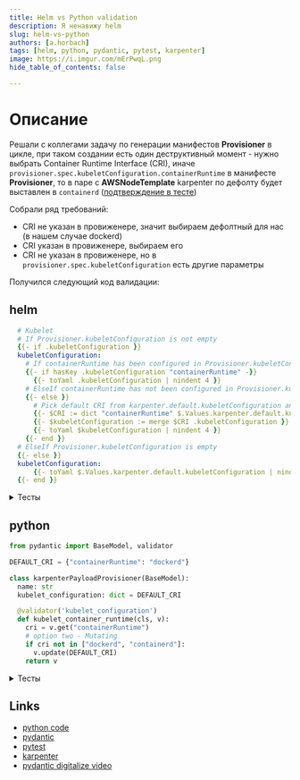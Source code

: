 ```yaml
---
title: Helm vs Python validation
description: Я ненавижу helm
slug: helm-vs-python
authors: [a.horbach]
tags: [helm, python, pydantic, pytest, karpenter]
image: https://i.imgur.com/mErPwqL.png
hide_table_of_contents: false

---
```


# Описание

Решали с коллегами задачу по генерации манифестов **Provisioner** в цикле, при таком создании есть один деструктивный момент - нужно выбрать Container Runtime Interface (CRI), иначе  `provisioner.spec.kubeletConfiguration.containerRuntime` в манифесте **Provisioner**, то в паре с **AWSNodeTemplate** karpenter по дефолту будет выставлен в `containerd` ([подтверждение в тесте](https://github.com/aws/karpenter/blob/7241f43569d6878056f3251667b4689684071401/pkg/cloudprovider/launchtemplate_test.go#L894))

Собрали ряд требований:
- CRI не указан в провиженере, значит выбираем дефолтный для нас (в нашем случае dockerd)
- CRI указан в провиженере, выбираем его
- CRI не указан в провиженере, но в `provisioner.spec.kubeletConfiguration` есть другие параметры

Получился следующий код валидации:

## helm

```yaml
  # Kubelet
  # If Provisioner.kubeletConfiguration is not empty
  {{- if .kubeletConfiguration }}
  kubeletConfiguration:
    # If containerRuntime has been configured in Provisioner.kubeletConfiguration
    {{- if hasKey .kubeletConfiguration "containerRuntime" -}}
      {{- toYaml .kubeletConfiguration | nindent 4 }}
    # ElseIf containerRuntime has not been configured in Provisioner.kubeletConfiguration
    {{- else }}
      # Pick default CRI from karpenter.default.kubeletConfiguration and add it to current .kubeletConfiguration
      {{- $CRI := dict "containerRuntime" $.Values.karpenter.default.kubeletConfiguration.containerRuntime -}}
      {{- $kubeletConfiguration := merge $CRI .kubeletConfiguration }}
      {{- toYaml $kubeletConfiguration | nindent 4 }}
    {{- end }}
  # ElseIf Provisioner.kubeletConfiguration is empty
  {{- else }}
  kubeletConfiguration:
      {{- toYaml $.Values.karpenter.default.kubeletConfiguration | nindent 4 }}
  {{- end }}
```

<details>
<summary>Тесты</summary>

Test cases:

- 1) CRI не указан в провиженере
values.yml
```yaml
karpenter:
  payload:
    ahorbach:
      foo: bar
```

result:
```yaml
spec:
  # Kubelet
  # If Provisioner.kubeletConfiguration is not empty
  kubeletConfiguration:
    containerRuntime: dockerd
```
- 2) CRI указан в провиженере

values.yml
```yaml
karpenter:
  payload:
    ahorbach:
      kubeletConfiguration:
        bar: baz
        containerRuntime: rocket
```

result:
```yaml
spec:
  # Kubelet
  # If Provisioner.kubeletConfiguration is not empty
  kubeletConfiguration:
    # If containerRuntime has been configured in Provisioner.kubeletConfiguration
    bar: baz
    containerRuntime: rocket
    # ElseIf containerRuntime has not been configured in Provisioner.kubeletConfiguration
  # ElseIf Provisioner.kubeletConfiguration is empty
```

- 3) CRI не указан в провиженере, но есть конфиг

values.yml
```yaml
  payload:
    ahorbach:
      kubeletConfiguration:
        spam: eggs
```

result:
```yaml
spec:
  # Kubelet
  # If Provisioner.kubeletConfiguration is not empty
  kubeletConfiguration:
    # If containerRuntime has been configured in Provisioner.kubeletConfiguration
      # Pick default CRI from karpenter.default.kubeletConfiguration and add it to current .kubeletConfiguration
    containerRuntime: dockerd
    spam: eggs
```

</details>

## python

```python
from pydantic import BaseModel, validator

DEFAULT_CRI = {"containerRuntime": "dockerd"}

class karpenterPayloadProvisioner(BaseModel):
  name: str
  kubelet_configuration: dict = DEFAULT_CRI

  @validator('kubelet_configuration')
  def kubelet_container_runtime(cls, v):
    cri = v.get("containerRuntime")
    # option two - Mutating
    if cri not in ["dockerd", "containerd"]:
      v.update(DEFAULT_CRI)
    return v
```

<details>
<summary>Тесты</summary>

```python
import typing as t

import pytest

from karpenter import karpenterPayloadProvisioner

# without selected CRI in Provisioner
case1 = ("foo", {}, "dockerd")

# with containerd as a CRI for Provisioner

case2 = ("bar", {"kubeReserved": "testMe", "containerRuntime": "containerd"}, "containerd")

# with typo in CRI for Provisioner
case3 = ("baz", {"kubeReserved": "testMe", "containerRuntime": "qwerty"}, "dockerd")

test_cases = [
    case1,
    case2,
    case3,
]

@pytest.mark.parametrize("name, kubelet_configuration, expected_CRI", test_cases)
def test_cri_provisioner(name: str, kubelet_configuration: t.Optional[dict], expected_CRI: str):

    provisioner = karpenterPayloadProvisioner(name=name, kubelet_configuration=kubelet_configuration)
    assert provisioner.kubelet_configuration["containerRuntime"] == expected_CRI

```

```shell
pytest .
=========================================================== test session starts ============================================================
platform darwin -- Python 3.10.0, pytest-6.2.5, py-1.11.0, pluggy-1.0.0
rootdir: /Users/a.horbach/repository-self/python-monorepo/pydantic-karpenter
plugins: django-4.4.0, cov-3.0.0
collected 3 items

test_karpenter.py ...                                                                                                                [100%]

============================================================ 3 passed in 0.08s =============================================================
```

</details>

## Links

- [python code](https://github.com/karma-git/Python-Playground/tree/master/pydantic-karpenter)
- [pydantic](https://github.com/pydantic/pydantic)
- [pytest](https://github.com/pytest-dev/pytest)
- [karpenter](https://github.com/aws/karpenter)
- [pydantic digitalize video](https://www.youtube.com/watch?v=dOO3GmX6ukU)
